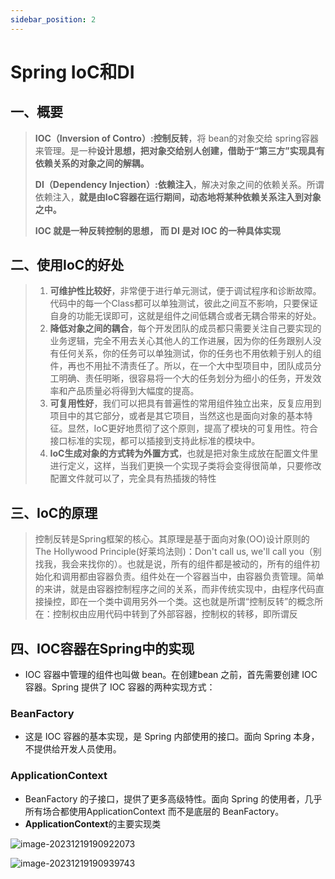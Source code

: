 ```yaml
---
sidebar_position: 2
---
```

# Spring IoC和DI

## 一、概要

> **IOC（Inversion of Contro）:控制反转**，将 bean的对象交给 spring容器来管理。是一种**设计思想，把对象交给别人创建，借助于“第三方”实现具有依赖关系的对象之间的解耦。**
>
> **DI（Dependency Injection）:依赖注入**，解决对象之间的依赖关系。所谓依赖注入，**就是由IoC容器在运行期间，动态地将某种依赖关系注入到对象之中。**
>
> **IOC 就是一种反转控制的思想， 而 DI 是对 IOC 的一种具体实现**

## 二、使用IoC的好处

> 1. **可维护性比较好**，非常便于进行单元测试，便于调试程序和诊断故障。代码中的每一个Class都可以单独测试，彼此之间互不影响，只要保证自身的功能无误即可，这就是组件之间低耦合或者无耦合带来的好处。
> 2. **降低对象之间的耦合**，每个开发团队的成员都只需要关注自己要实现的业务逻辑，完全不用去关心其他人的工作进展，因为你的任务跟别人没有任何关系，你的任务可以单独测试，你的任务也不用依赖于别人的组件，再也不用扯不清责任了。所以，在一个大中型项目中，团队成员分工明确、责任明晰，很容易将一个大的任务划分为细小的任务，开发效率和产品质量必将得到大幅度的提高。
> 3. **可复用性好**，我们可以把具有普遍性的常用组件独立出来，反复应用到项目中的其它部分，或者是其它项目，当然这也是面向对象的基本特征。显然，IoC更好地贯彻了这个原则，提高了模块的可复用性。符合接口标准的实现，都可以插接到支持此标准的模块中。
> 4. **IoC生成对象的方式转为外置方式**，也就是把对象生成放在配置文件里进行定义，这样，当我们更换一个实现子类将会变得很简单，只要修改配置文件就可以了，完全具有热插拨的特性

## 三、IoC的原理

> 控制反转是Spring框架的核心。其原理是基于面向对象(OO)设计原则的The Hollywood Principle(好莱坞法则)：Don't call us, we'll call you（别找我，我会来找你的）。也就是说，所有的组件都是被动的，所有的组件初始化和调用都由容器负责。组件处在一个容器当中，由容器负责管理。简单的来讲，就是由容器控制程序之间的关系，而非传统实现中，由程序代码直接操控，即在一个类中调用另外一个类。这也就是所谓“控制反转”的概念所在：控制权由应用代码中转到了外部容器，控制权的转移，即所谓反

## 四、IOC容器在Spring中的实现

- IOC 容器中管理的组件也叫做 bean。在创建bean 之前，首先需要创建 IOC 容器。Spring 提供了 IOC 容器的两种实现方式：

### BeanFactory

- 这是 IOC 容器的基本实现，是 Spring 内部使用的接口。面向 Spring 本身，不提供给开发人员使用。

### ApplicationContext

- BeanFactory 的子接口，提供了更多高级特性。面向 Spring 的使用者，几乎所有场合都使用ApplicationContext 而不是底层的 BeanFactory。
- **ApplicationContext**的主要实现类

![image-20231219190922073](https://cdn.jsdelivr.net/gh/studio-hu/drawingBed/img/202312191909122.png)

![image-20231219190939743](https://cdn.jsdelivr.net/gh/studio-hu/drawingBed/img/202312191909776.png)

















